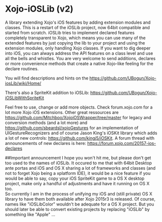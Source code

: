 Xojo-iOSLib (v2)
===========

A library extending Xojo's iOS features by adding extension modules and classes.
This is a restart of the iOSLib project, now 64bit compatible and started from scratch. 
iOSLib tries to implement declared features completely transparent to Xojo, which means you can use many of the extended features by just copying the lib to your project and using the extension modules, only handling Xojo classes.
If you want to dig deeper into iOS, you can always address the API features on a class level and use all the bells and whistles.
You are very welcome to send additions, declares or more convenience methods that create a native Xojo-like feeling for the declare routines.

You will find descriptions and hints on the https://github.com/UBogun/Xojo-iosLib/wiki/Home/

There's also a SpriteKit addition to iOSLib: https://github.com/UBogun/Xojo-iOSLibWithSpriteKit

Feel free to use, change or add more objects. Check forum.xojo.com for a lot more Xojo iOS extensions.
Other great ressources are https://github.com/Mitchboo/XojoiOSWrapper/tree/master for legacy and conversion methods (and a lot more) and https://github.com/sbeardsl/xojoGestures for an implementation of UIGestureRecognizers and of course Jason King's iOSKit library which adds a lot of new controls: https://github.com/kingj5/iOSKit. 
A forum thread with announcements of new declares is here: https://forum.xojo.com/20157-ios-declares

##Important announcement
I hope you won't hit me, but please don't get too used to the names of iOSLib. It occured to me that with 64bit Desktop ante portas and iOS and OS X sharing a lot of frameworks and classes (and not to forget Xojo being a xplatform IDE), it would be a nice feature if you would be able to say, copy your iOS SpriteKit game to a OS X desktop project, make only a handful of adjustments and have it running on OS X too.   
So currently I am in the process of unifying my iOS and (still private) OS X library to have them both available after Xojo 2015r3 is released. Of course, names like "iOSLibColor" wouldn't be adequate for a OS X project. But you should later be able to convert existing projects by replacing "iOSLib" by something like "Apple" …

